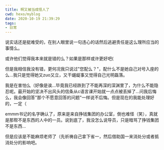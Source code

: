 ```yaml
---
title: 啊又被当成怪人了
cwd: hexo/myblog
date: 2020-10-19 21:39:29
tags:
- 日常
---
```


说实话还是挺难受的，在别人眼里说一句违心的话然后逃避责任是这么理所应当的事情么。

或许他们觉得我本来就是错的么？如果是那样或许更好吧\(

但是我相信我没有错，更何况我只说过"您配么？"，配什么不是她自己对号入座的么...我只是觉得她又zuo又立，又干龌龊事又觉得自己光明磊落。

我是在害怕么（好像是诶...毕竟我已经跌到了不能再深的深渊里了，为什么不能隐忍呢。最开始的坚决不出风头的信条从c语言课开始就一点点被丢掉了...问我后悔么，我会像回答"那个不愿意回答的问题"一样说不后悔。但是现在的我能处理好的，一定（

emmm书记的名字确认了，原来是来自挣钱集团的办公室，倒也难怪（笑），真就是那帮不是东西的人中的一员。说到底了，我没怎么说导员，只是暗骂了挣钱集团不是东西...

但是应该是不能麻烦老师了（先祈祷自己拿下省一，然后借助国一来消处分或者抵消处分的影响吧。

